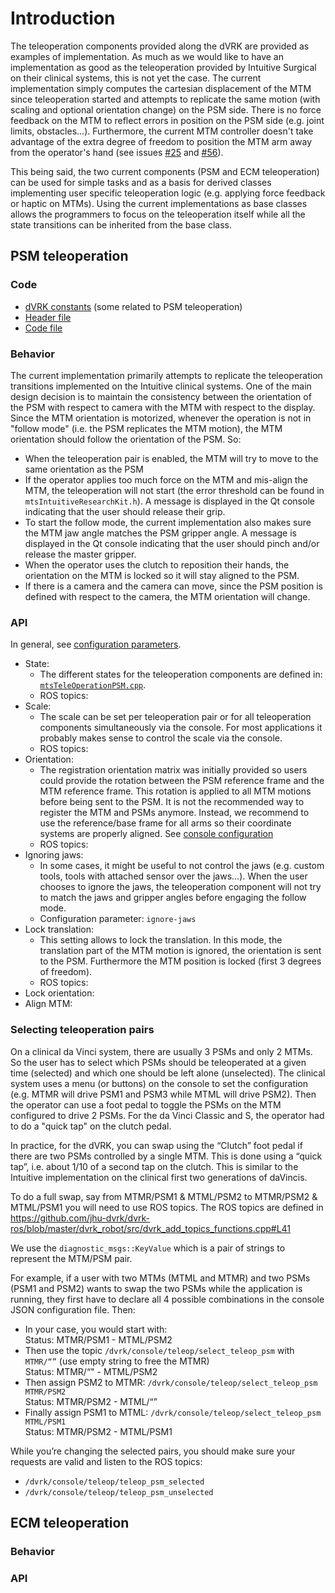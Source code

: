 # Introduction

The teleoperation components provided along the dVRK are provided as examples of implementation.  As much as we would like to have an implementation as good as the teleoperation provided by Intuitive Surgical on their clinical systems, this is not yet the case.  The current implementation simply computes the cartesian displacement of the MTM since teleoperation started and attempts to replicate the same motion (with scaling and optional orientation change) on the PSM side.   There is no force feedback on the MTM to reflect errors in position on the PSM side (e.g. joint limits, obstacles...).  Furthermore, the current MTM controller doesn't take advantage of the extra degree of freedom to position the MTM arm away from the operator's hand (see issues [#25](/jhu-dvrk/sawIntuitiveResearchKit/issues/25) and [#56](/jhu-dvrk/sawIntuitiveResearchKit/issues/56)).

This being said, the two current components (PSM and ECM teleoperation) can be used for simple tasks and as a basis for derived classes implementing user specific teleoperation logic (e.g. applying force feedback or haptic on MTMs).  Using the current implementations as base classes allows the programmers to focus on the teleoperation itself while all the state transitions can be inherited from the base class.

## PSM teleoperation

### Code

* [dVRK constants](/jhu-dvrk/sawIntuitiveResearchKit/blob/master/components/include/sawIntuitiveResearchKit/mtsIntuitiveResearchKit.h) (some related to PSM teleoperation)
* [Header file](/jhu-dvrk/sawIntuitiveResearchKit/blob/master/components/include/sawIntuitiveResearchKit/mtsTeleOperationPSM.h)
* [Code file](/jhu-dvrk/sawIntuitiveResearchKit/blob/master/components/code/mtsTeleOperationPSM.cpp)

### Behavior

The current implementation primarily attempts to replicate the teleoperation transitions implemented on the Intuitive clinical systems.  One of the main design decision is to maintain the consistency between the orientation of the PSM with respect to camera with the MTM with respect to the display.  Since the MTM orientation is motorized, whenever the operation is not in "follow mode" (i.e. the PSM replicates the MTM motion), the MTM orientation should follow the orientation of the PSM. So:
* When the teleoperation pair is enabled, the MTM will try to move to the same orientation as the PSM
* If the operator applies too much force on the MTM and mis-align the MTM, the teleoperation will not start (the error threshold can be found in `mtsIntuitiveResearchKit.h`).  A message is displayed in the Qt console indicating that the user should release their grip.
* To start the follow mode, the current implementation also makes sure the MTM jaw angle matches the PSM gripper angle.  A message is displayed in the Qt console indicating that the user should pinch and/or release the master gripper.
* When the operator uses the clutch to reposition their hands, the orientation on the MTM is locked so it will stay aligned to the PSM.
* If there is a camera and the camera can move, since the PSM position is defined with respect to the camera, the MTM orientation will change.

### API

In general, see [configuration parameters](/jhu-dvrk/sawIntuitiveResearchKit/wiki/Configuration-File-Formats#teleoperation-components).

* State:
  * The different states for the teleoperation components are defined in: [`mtsTeleOperationPSM.cpp`](/jhu-dvrk/sawIntuitiveResearchKit/blob/master/components/code/mtsTeleOperationPSM.cpp).
  * ROS topics:
* Scale:
  * The scale can be set per teleoperation pair or for all teleoperation components simultaneously via the console.   For most applications it probably makes sense to control the scale via the console.
  * ROS topics:
* Orientation:
  * The registration orientation matrix was initially provided so users could provide the rotation between the PSM reference frame and the MTM reference frame.  This rotation is applied to all MTM motions before being sent to the PSM.  It is not the recommended way to register the MTM and PSMs anymore.  Instead, we recommend to use the reference/base frame for all arms so their coordinate systems are properly aligned.  See [console configuration](/jhu-dvrk/sawIntuitiveResearchKit/wiki/Configuration-File-Formats#base-frame)
  * ROS topics:
* Ignoring jaws:
  * In some cases, it might be useful to not control the jaws (e.g. custom tools, tools with attached sensor over the jaws...).   When the user chooses to ignore the jaws, the teleoperation component will not try to match the jaws and gripper angles before engaging the follow mode.
  * Configuration parameter: `ignore-jaws`
* Lock translation:
  * This setting allows to lock the translation.  In this mode, the translation part of the MTM motion is ignored, the orientation is sent to the PSM.  Furthermore the MTM position is locked (first 3 degrees of freedom).
  * ROS topics:
* Lock orientation:
* Align MTM:

### Selecting teleoperation pairs

On a clinical da Vinci system, there are usually 3 PSMs and only 2 MTMs.  So the user has to select which PSMs should be teleoperated at a given time (selected) and which one should be left alone (unselected).  The clinical system uses a menu (or buttons) on the console to set the configuration (e.g. MTMR will drive PSM1 and PSM3 while MTML will drive PSM2).  Then the operator can use a foot pedal to toggle the PSMs on the MTM configured to drive 2 PSMs.  For the da Vinci Classic and S, the operator had to do a "quick tap" on the clutch pedal.

In practice, for the dVRK, you can swap using the “Clutch” foot pedal if there are two PSMs controlled by a single MTM.  This is done using a “quick tap”, i.e. about 1/10 of a second tap on the clutch. This is similar to the Intuitive implementation on the clinical first two generations of daVincis.

To do a full swap, say from MTMR/PSM1 & MTML/PSM2 to MTMR/PSM2 & MTML/PSM1 you will need to use ROS topics.
The ROS topics are defined in https://github.com/jhu-dvrk/dvrk-ros/blob/master/dvrk_robot/src/dvrk_add_topics_functions.cpp#L41

We use the `diagnostic_msgs::KeyValue` which is a pair of strings to represent the MTM/PSM pair.

For example, if a user with two MTMs (MTML and MTMR) and two PSMs (PSM1 and PSM2) wants to swap the two PSMs while the application is running, they first have to declare all 4 possible combinations in the console JSON configuration file.  Then:
* In your case, you would start with:<br>
  Status: MTMR/PSM1 - MTML/PSM2
* Then use the topic `/dvrk/console/teleop/select_teleop_psm` with `MTMR/“”` (use empty string to free the MTMR)<br>
  Status:  MTMR/“" - MTML/PSM2
* Then assign PSM2 to MTMR: `/dvrk/console/teleop/select_teleop_psm MTMR/PSM2`<br>
  Status: MTMR/PSM2 - MTML/“”
* Finally assign PSM1 to MTML: `/dvrk/console/teleop/select_teleop_psm MTML/PSM1`<br>
  Status: MTMR/PSM2 - MTML/PSM1

While you’re changing the selected pairs, you should make sure your requests are valid and listen to the ROS topics:
* `/dvrk/console/teleop/teleop_psm_selected`
* `/dvrk/console/teleop/teleop_psm_unselected`

## ECM teleoperation

### Behavior

### API